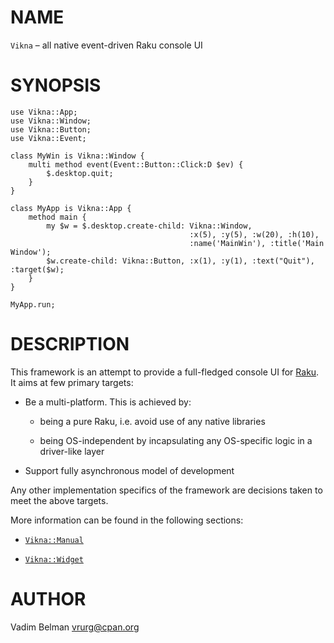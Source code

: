 NAME
====

`Vikna` – all native event-driven Raku console UI

SYNOPSIS
========



    use Vikna::App;
    use Vikna::Window;
    use Vikna::Button;
    use Vikna::Event;

    class MyWin is Vikna::Window {
        multi method event(Event::Button::Click:D $ev) {
            $.desktop.quit;
        }
    }

    class MyApp is Vikna::App {
        method main {
            my $w = $.desktop.create-child: Vikna::Window,
                                            :x(5), :y(5), :w(20), :h(10),
                                            :name('MainWin'), :title('Main Window');
            $w.create-child: Vikna::Button, :x(1), :y(1), :text("Quit"), :target($w);
        }
    }

    MyApp.run;

DESCRIPTION
===========



This framework is an attempt to provide a full-fledged console UI for [Raku](https://raku.org). It aims at few primary targets:

  * Be a multi-platform. This is achieved by:

    * being a pure Raku, i.e. avoid use of any native libraries

    * being OS-independent by incapsulating any OS-specific logic in a driver-like layer

  * Support fully asynchronous model of development

Any other implementation specifics of the framework are decisions taken to meet the above targets.

More information can be found in the following sections:

  * [`Vikna::Manual`](https://github.com/vrurg/raku-Vikna/blob/v0.0.1/docs/md/Vikna/Manual.md)

  * [`Vikna::Widget`](https://github.com/vrurg/raku-Vikna/blob/v0.0.1/docs/md/Vikna/Widget.md)

AUTHOR
======



Vadim Belman <vrurg@cpan.org>

